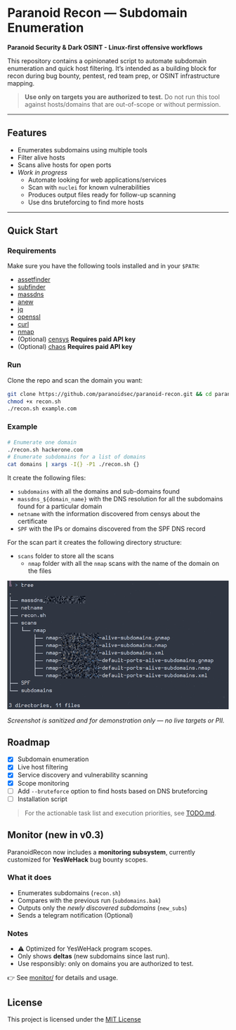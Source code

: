 # Paranoid Recon — Subdomain Enumeration

**Paranoid Security & Dark OSINT - Linux-first offensive workflows**

This repository contains a opinionated script to automate subdomain enumeration and quick host filtering.
It’s intended as a building block for recon during bug bounty, pentest, red team prep, or OSINT infrastructure mapping.

> **Use only on targets you are authorized to test.**
> Do not run this tool against hosts/domains that are out-of-scope or without permission.

---

## Features

- Enumerates subdomains using multiple tools
- Filter alive hosts
- Scans alive hosts for open ports
- *Work in progress*
  - Automate looking for web applications/services
  - Scan with `nuclei` for known vulnerabilities
  - Produces output files ready for follow-up scanning
  - Use dns bruteforcing to find more hosts

---

## Quick Start

### Requirements

Make sure you have the following tools installed and in your `$PATH`:
- [assetfinder](https://github.com/tomnomnom/assetfinder)
- [subfinder](https://github.com/projectdiscovery/subfinder)
- [massdns](https://github.com/blechschmidt/massdns)
- [anew](https://github.com/tomnomnom/anew)
- [jq](https://jqlang.org/)
- [openssl](https://www.openssl.org/)
- [curl](https://curl.se/docs/manpage.html)
- [nmap](https://nmap.org/)
- (Optional) [censys](https://censys-python.readthedocs.io/en/stable/quick-start.html) **Requires paid API key**
- (Optional) [chaos](https://chaos.projectdiscovery.io/) **Requires paid API key**

### Run

Clone the repo and scan the domain you want:

```bash
git clone https://github.com/paranoidsec/paranoid-recon.git && cd paranoid-recon
chmod +x recon.sh
./recon.sh example.com
```

### Example

```bash
# Enumerate one domain
./recon.sh hackerone.com
# Enumerate subdomains for a list of domains
cat domains | xargs -I{} -P1 ./recon.sh {}
```

It create the following files:
- `subdomains` with all the domains and sub-domains found
- `massdns_${domain_name}` with the DNS resolution for all the subdomains found for a particular domain
- `netname` with the information discovered from censys about the certificate
- `SPF` with the IPs or domains discovered from the SPF DNS record

For the scan part it creates the following directory structure:
- `scans` folder to store all the scans
    - `nmap` folder with all the `nmap` scans with the name of the domain on the files

![Example output of the recon script](./images/sample_output.png)

*Screenshot is sanitized and for demonstration only — no live targets or PII.*

## Roadmap

- [x] Subdomain enumeration
- [x] Live host filtering
- [x] Service discovery and vulnerability scanning
- [x] Scope monitoring
- [ ] Add `--bruteforce` option to find hosts based on DNS bruteforcing
- [ ] Installation script

> For the actionable task list and execution priorities, see [TODO.md](TODO.md).

## Monitor (new in v0.3)

ParanoidRecon now includes a **monitoring subsystem**, currently customized for **YesWeHack** bug bounty scopes.

### What it does

- Enumerates subdomains (`recon.sh`)
- Compares with the previous run (`subdomains.bak`)
- Outputs only the *newly discovered subdomains* (`new_subs`)
- Sends a telegram notification (Optional)

### Notes

- ⚠️ Optimized for YesWeHack program scopes.  
- Only shows **deltas** (new subdomains since last run).  
- Use responsibly: only on domains you are authorized to test.  

👉 See [monitor/](monitor/) for details and usage.

## License

This project is licensed under the [MIT License](LICENSE)
